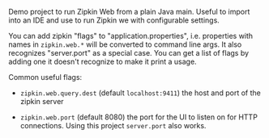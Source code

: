 Demo project to run Zipkin Web from a plain Java main. Useful to import into an 
IDE and use to run Zipkin we with configurable settings.

You can add zipkin "flags" to "application.properties", i.e. properties
with names in `zipkin.web.*` will be converted to command line args.
It also recognizes "server.port" as a special case. You can get a list
of flags by adding one it doesn't recognize to make it print a usage.

Common useful flags:

* `zipkin.web.query.dest` (default `localhost:9411`) the host and port 
of the zipkin server

* `zipkin.web.port` (default 8080) the port for the UI to listen on for
HTTP connections. Using this project `server.port` also works.
